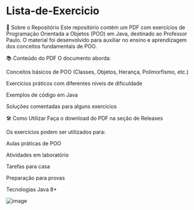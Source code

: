 # Lista-de-Exercicio


📌 Sobre o Repositório
Este repositório contém um PDF com exercícios de Programação Orientada a Objetos (POO) em Java, destinado ao Professor Paulo. O material foi desenvolvido para auxiliar no ensino e aprendizagem dos conceitos fundamentais de POO.

📚 Conteúdo do PDF
O documento aborda:

Conceitos básicos de POO (Classes, Objetos, Herança, Polimorfismo, etc.)

Exercícios práticos com diferentes níveis de dificuldade

Exemplos de código em Java

Soluções comentadas para alguns exercícios

🛠 Como Utilizar
Faça o download do PDF na seção de Releases

Os exercícios podem ser utilizados para:

Aulas práticas de POO

Atividades em laboratório

Tarefas para casa

Preparação para provas

Tecnologias Java 8+

![image](https://github.com/user-attachments/assets/fb36072a-ed44-4166-92d5-4b5083ed8ac6)
